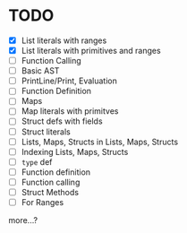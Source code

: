 # TODO

- [x] List literals with ranges
- [x] List literals with primitives and ranges
- [ ] Function Calling
- [ ] Basic AST
- [ ] PrintLine/Print, Evaluation
- [ ] Function Definition
- [ ] Maps
- [ ] Map literals with primitves
- [ ] Struct defs with fields
- [ ] Struct literals
- [ ] Lists, Maps, Structs in Lists, Maps, Structs
- [ ] Indexing Lists, Maps, Structs
- [ ] `type` def
- [ ] Function definition
- [ ] Function calling
- [ ] Struct Methods
- [ ] For Ranges

more...?
